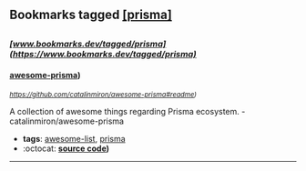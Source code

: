 ## Bookmarks tagged [[prisma]](https://www.bookmarks.dev/search?q=[prisma])

_<sup><sup>[www.bookmarks.dev/tagged/prisma](https://www.bookmarks.dev/tagged/prisma)</sup></sup>_
---
#### [awesome-prisma](https://github.com/catalinmiron/awesome-prisma#readme))
_<sup>https://github.com/catalinmiron/awesome-prisma#readme)</sup>_

A collection of awesome things regarding Prisma ecosystem. - catalinmiron/awesome-prisma
* **tags**: [awesome-list](../tagged/awesome-list.md), [prisma](../tagged/prisma.md)
* :octocat: **[source code](https://github.com/catalinmiron/awesome-prisma#readme))**
---
